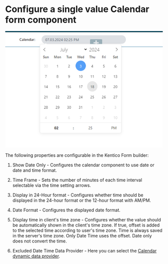 # Configure a single value Calendar form component

![Component](../images/calendar-component-single-value.png)

The following properties are configurable in the Kentico Form builder:
1. Show Date Only - Configures the calendar component to use date or date and time format.

2. Time Frame - Sets the number of minutes of each time interval selectable via the time setting arrows.

3. Display in 24-Hour format - Configures whether time should be displayed in the 24-hour format or the 12-hour format with AM/PM.

4. Date Format - Configures the displayed date format.

5. Display time in client's time zone -  Configures whether the value should be automatically shown in the client's time zone. If true,
offset is added to the selected time according to user's time zone.
Time is always saved in the server's time zone.
Only Date Time uses the offset. Date only does not convert the time.

6. Excluded Date Time Data Provider - Here you can select the [Calendar dynamic data provider](./Dynamic-Calendar-Data-Provider.md).